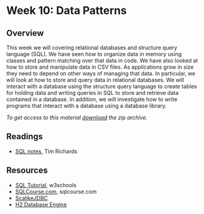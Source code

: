 # Week 10: Data Patterns

## Overview

This week we will covering relational databases and structure query
language (SQL). We have seen how to organize data in memory using
classes and pattern matching over that data in code. We have also
looked at how to store and manipulate data in CSV files. As
applications grow in size they need to depend on other ways of
managing that data. In particular, we will look at how to store and
query data in relational databases. We will interact with a database
using the structure query language to create tables for holding data
and writing queries in SQL to store and retrieve data contained in a
database. In addition, we will investigate how to write programs that
interact with a database using a database library.

*To get access to this material [download][zip] the zip archive.*

[zip]: https://github.com/umass-cs-220/week-10-databases/archive/master.zip

## Readings

* [SQL notes](notes/relational.md), Tim Richards

## Resources

* [SQL Tutorial](http://www.w3schools.com/sql/), w3schools
* [SQLCourse.com](http://www.sqlcourse.com/), sqlcourse.com
* [ScalikeJDBC](http://scalikejdbc.org/)
* [H2 Database Engine](http://www.h2database.com/html/main.html)


